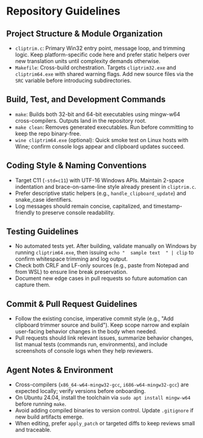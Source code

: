 # Repository Guidelines

## Project Structure & Module Organization
- `cliptrim.c`: Primary Win32 entry point, message loop, and trimming logic. Keep platform-specific code here and prefer static helpers over new translation units until complexity demands otherwise.
- `Makefile`: Cross-build orchestration. Targets `cliptrim32.exe` and `cliptrim64.exe` with shared warning flags. Add new source files via the `SRC` variable before introducing subdirectories.

## Build, Test, and Development Commands
- `make`: Builds both 32-bit and 64-bit executables using mingw-w64 cross-compilers. Outputs land in the repository root.
- `make clean`: Removes generated executables. Run before committing to keep the repo binary-free.
- `wine cliptrim64.exe` (optional): Quick smoke test on Linux hosts with Wine; confirm console logs appear and clipboard updates succeed.

## Coding Style & Naming Conventions
- Target C11 (`-std=c11`) with UTF-16 Windows APIs. Maintain 2-space indentation and brace-on-same-line style already present in `cliptrim.c`.
- Prefer descriptive static helpers (e.g., `handle_clipboard_update`) and snake_case identifiers.
- Log messages should remain concise, capitalized, and timestamp-friendly to preserve console readability.

## Testing Guidelines
- No automated tests yet. After building, validate manually on Windows by running `cliptrim64.exe`, then issuing `echo "  sample text  " | clip` to confirm whitespace trimming and log output.
- Check both CRLF and LF-only sources (e.g., paste from Notepad and from WSL) to ensure line break preservation.
- Document new edge cases in pull requests so future automation can capture them.

## Commit & Pull Request Guidelines
- Follow the existing concise, imperative commit style (e.g., "Add clipboard trimmer source and build"). Keep scope narrow and explain user-facing behavior changes in the body when needed.
- Pull requests should link relevant issues, summarize behavior changes, list manual tests (commands run, environments), and include screenshots of console logs when they help reviewers.

## Agent Notes & Environment
- Cross-compilers (`x86_64-w64-mingw32-gcc`, `i686-w64-mingw32-gcc`) are expected locally; verify versions before onboarding.
- On Ubuntu 24.04, install the toolchain via `sudo apt install mingw-w64` before running `make`.
- Avoid adding compiled binaries to version control. Update `.gitignore` if new build artifacts emerge.
- When editing, prefer `apply_patch` or targeted diffs to keep reviews small and traceable.
